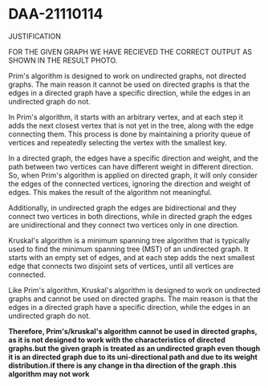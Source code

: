 # DAA-21110114


JUSTIFICATION


FOR THE GIVEN GRAPH WE HAVE RECIEVED THE CORRECT OUTPUT AS SHOWN IN THE RESULT PHOTO.

Prim's algorithm is designed to work on undirected graphs, not directed graphs. The main reason it cannot be used on directed graphs is that the edges in a directed graph have a specific direction, while the edges in an undirected graph do not.

In Prim's algorithm, it starts with an arbitrary vertex, and at each step it adds the next closest vertex that is not yet in the tree, along with the edge connecting them. This process is done by maintaining a priority queue of vertices and repeatedly selecting the vertex with the smallest key.

In a directed graph, the edges have a specific direction and weight, and the path between two vertices can have different weight in different direction. So, when Prim's algorithm is applied on directed graph, it will only consider the edges of the connected vertices, ignoring the direction and weight of edges. This makes the result of the algorithm not meaningful.

Additionally, in undirected graph the edges are bidirectional and they connect two vertices in both directions, while in directed graph the edges are unidirectional and they connect two vertices only in one direction.

Kruskal's algorithm is a minimum spanning tree algorithm that is typically used to find the minimum spanning tree (MST) of an undirected graph. It starts with an empty set of edges, and at each step adds the next smallest edge that connects two disjoint sets of vertices, until all vertices are connected.

Like Prim's algorithm, Kruskal's algorithm is designed to work on undirected graphs and cannot be used on directed graphs. The main reason is that the edges in a directed graph have a specific direction, while the edges in an undirected graph do not.

**Therefore, Prim's/kruskal's algorithm cannot be used in directed graphs, as it is not designed to work with the characteristics of directed graphs.but the given graph is treated as an undirected graph even though it is an directed graph due to its uni-directional path and due to its weight distribution.if there is any change in tha direction of the graph .this algorithm may not work**

